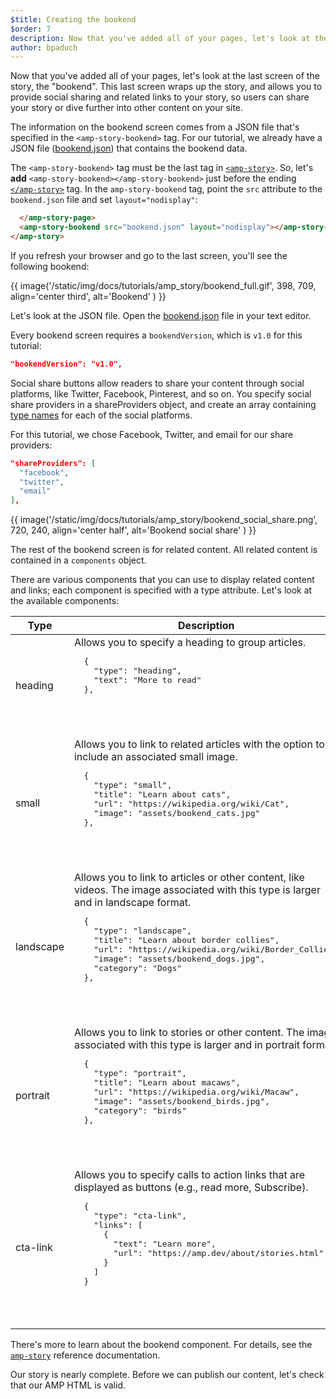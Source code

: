 ```yaml
---
$title: Creating the bookend
$order: 7
description: Now that you've added all of your pages, let's look at the last screen of the story, the bookend. This last screen wraps up the story ...
author: bpaduch
---
```


Now that you've added all of your pages, let's look at the last screen of the story, the "bookend".  This last screen wraps up the story, and allows you to provide social sharing and related links to your story, so users can share your story or dive further into other content on your site.

The information on the bookend screen comes from a JSON file that's specified in the `<amp-story-bookend>` tag. For our tutorial, we already have a JSON file ([bookend.json](https://github.com/ampproject/docs/blob/master/tutorial_source/amp-pets-story/bookend.json)) that contains the bookend data.

The `<amp-story-bookend>` tag must be the last tag in [`<amp-story>`](../../../../documentation/components/reference/amp-story.md). So, let's **add** `<amp-story-bookend></amp-story-bookend>` just before the ending [`</amp-story>`](../../../../documentation/components/reference/amp-story.md) tag.  In the `amp-story-bookend` tag, point the `src` attribute to the `bookend.json` file and set `layout="nodisplay"`:

```html hl_lines="2"
  </amp-story-page>
  <amp-story-bookend src="bookend.json" layout="nodisplay"></amp-story-bookend>
</amp-story>
```

If you refresh your browser and go to the last screen, you'll see the following bookend:

{{ image('/static/img/docs/tutorials/amp_story/bookend_full.gif', 398, 709, align='center third', alt='Bookend' ) }}

Let's look at the JSON file.  Open the [bookend.json](https://github.com/ampproject/docs/blob/master/tutorial_source/amp-pets-story/bookend.json) file in your text editor.

Every bookend screen requires a `bookendVersion`, which is `v1.0` for this tutorial:

```json
"bookendVersion": "v1.0",
```

Social share buttons allow readers to share your content through social platforms, like Twitter, Facebook, Pinterest, and so on. You specify social share providers in a shareProviders object, and create an array containing [type names](../../../../documentation/components/reference/amp-social-share.md#pre-configured-providers) for each of the social platforms.

For this tutorial, we chose Facebook, Twitter, and email for our share providers:

```json
"shareProviders": [
  "facebook",
  "twitter",
  "email"
],
```

{{ image('/static/img/docs/tutorials/amp_story/bookend_social_share.png', 720, 240, align='center half', alt='Bookend social share' ) }}

The rest of the bookend screen is for related content.  All related content is contained in a `components` object.

There are various components that you can use to display related content and links; each component is specified with a type attribute. Let's look at the available components:

<table>
<thead>
<tr>
  <th width="20%">Type</th>
  <th>Description</th>
</tr>
</thead>
<tbody>
  <tr>
    <td>heading</td>
    <td>Allows you to specify a heading to group articles.
  <pre class="nopreline">
  {
    "type": "heading",
    "text": "More to read"
  },
  </pre>
    <br>
    <figure class="alignment-wrapper half">
      <amp-img src="/static/img/docs/tutorials/amp_story/bookend_heading.png" width="720" height="140" layout="responsive" alt="bookend heading"></amp-img>
    </figure>
    </td>
  </tr>
  <tr>
    <td>small</td>
    <td>Allows you to link to related articles with the option to include an associated small image.
  <pre class="nopreline">
  {
    "type": "small",
    "title": "Learn about cats",
    "url": "https://wikipedia.org/wiki/Cat",
    "image": "assets/bookend_cats.jpg"
  },
  </pre>
    <br>
    <figure class="alignment-wrapper half">
      <amp-img src="/static/img/docs/tutorials/amp_story/bookend_small.png" width="720" height="267" layout="responsive" alt="bookend small article"></amp-img>
    </figure>
  </td>
  </tr>
  <tr>
    <td>landscape</td>
    <td>Allows you to link to articles or other content, like videos. The image associated with this type is larger and in landscape format.
  <pre class="nopreline">
  {
    "type": "landscape",
    "title": "Learn about border collies",
    "url": "https://wikipedia.org/wiki/Border_Collie",
    "image": "assets/bookend_dogs.jpg",
    "category": "Dogs"
  },
  </pre>
    <br>
    <figure class="alignment-wrapper half">
      <amp-img src="/static/img/docs/tutorials/amp_story/bookend_landscape.png" width="720" height="647" layout="responsive" alt="bookend landscape article"></amp-img>
    </figure>
    </td>
  </tr>
  <tr>
    <td>portrait</td>
    <td>Allows you to link to stories or other content.  The image associated with this type is larger and in portrait format.
  <pre class="nopreline">
  {
    "type": "portrait",
    "title": "Learn about macaws",
    "url": "https://wikipedia.org/wiki/Macaw",
    "image": "assets/bookend_birds.jpg",
    "category": "birds"
  },
  </pre>
    <br>
    <figure class="alignment-wrapper half">
      <amp-img src="/static/img/docs/tutorials/amp_story/bookend_portrait.png" width="720" height="1018" layout="responsive" alt="bookend portrait article"></amp-img>
    </figure>
    </td>
  </tr>
  <tr>
    <td>cta-link</td>
    <td>Allows you to specify calls to action links that are displayed as buttons (e.g., read more, Subscribe).
  <pre class="nopreline">
  {
    "type": "cta-link",
    "links": [
      {
        "text": "Learn more",
        "url": "https://amp.dev/about/stories.html"
      }
    ]
  }
  </pre>
    <br>
    <figure class="alignment-wrapper half">
      <amp-img src="/static/img/docs/tutorials/amp_story/bookend_cta.png" width="720" height="137" layout="responsive" alt="bookend cta"></amp-img>
    </figure>
    </td>
  </tr>
</tbody>
</table>

There's more to learn about the bookend component. For details, see the [`amp-story`](../../../../documentation/components/reference/amp-story.md) reference documentation.

Our story is nearly complete.  Before we can publish our content, let's check that our AMP HTML is valid.
